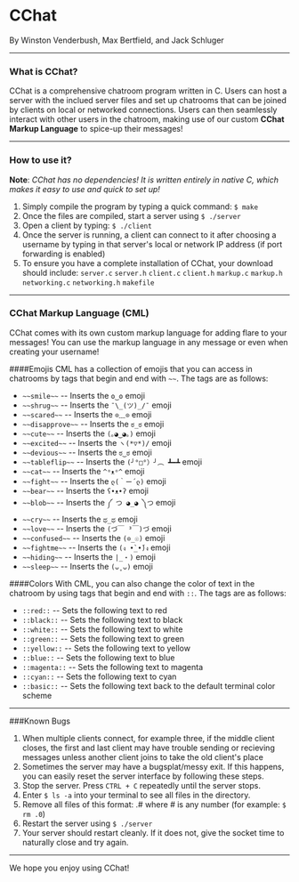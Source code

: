 # CChat
By Winston Venderbush, Max Bertfield, and Jack Schluger

<hr>

### What is CChat?
CChat is a comprehensive chatroom program written in C. Users can host a server with the inclued server files and set up chatrooms that can be joined by clients on local or networked connections. Users can then seamlessly interact with other users in the chatroom, making use of our custom <b>CChat Markup Language</b> to spice-up their messages!

<hr>

### How to use it?
<b>Note</b>: <i>CChat has no dependencies! It is written entirely in native C, which makes it easy to use and quick to set up!</i>

1. Simply compile the program by typing a quick command: `$ make`
2. Once the files are compiled, start a server using `$ ./server`
3. Open a client by typing: `$ ./client`
4. Once the server is running, a client can connect to it after choosing a username by typing in that server's local or network IP address (if port forwarding is enabled)
5. To ensure you have a complete installation of CChat, your download should include:
`server.c`
`server.h`
`client.c`
`client.h`
`markup.c`
`markup.h`
`networking.c`
`networking.h`
`makefile`

<hr>

### CChat Markup Language (CML)

CChat comes with its own custom markup language for adding flare to your messages! You can use the markup language in any message or even when creating your username!

####Emojis
CML has a collection of emojis that you can access in chatrooms by tags that begin and end with `~~`. The tags are as follows:

* `~~smile~~` -- Inserts the `ʘ‿ʘ` emoji
* `~~shrug~~` -- Inserts the `¯\_(ツ)_/¯` emoji
* `~~scared~~` -- Inserts the `⊙﹏⊙` emoji
* `~~disapprove~~` -- Inserts the `ಠ_ಠ` emoji
* `~~cute~~` -- Inserts the `(｡◕‿◕｡)` emoji
* `~~excited~~` -- Inserts the `ヽ(*▽*)/` emoji
* `~~devious~~` -- Inserts the `ಠ‿ಠ` emoji
* `~~tableflip~~` -- Inserts the `(╯°□°）╯︵ ┻━┻` emoji
* `~~cat~~` -- Inserts the `^ᵒᴥᵒ^` emoji
* `~~fight~~` -- Inserts the `ლ(｀ー´ლ)` emoji
* `~~bear~~` -- Inserts the `ʕ•ᴥ•ʔ` emoji
* `~~blob~~` -- Inserts the `༼ つ ◕_◕ ༽つ` emoji
* `~~cry~~` -- Inserts the `ಥ_ಥ` emoji
* `~~love~~` -- Inserts the `(づ￣ ³￣)づ` emoji
* `~~confused~~` -- Inserts the `(⊙_☉)` emoji
* `~~fightme~~` -- Inserts the `(ง •̀_•́)ง` emoji
* `~~hiding~~` -- Inserts the `|_・)` emoji
* `~~sleep~~` -- Inserts the `(ᴗ˳ᴗ)` emoji

####Colors
With CML, you can also change the color of text in the chatroom by using tags that begin and end with `::`. The tags are as follows:

* `::red::` -- Sets the following text to red
* `::black::` -- Sets the following text to black
* `::white::` -- Sets the following text to white
* `::green::` -- Sets the following text to green
* `::yellow::` -- Sets the following text to yellow
* `::blue::` -- Sets the following text to blue
* `::magenta::` -- Sets the following text to magenta
* `::cyan::` -- Sets the following text to cyan
* `::basic::` -- Sets the following text back to the default terminal color scheme

<hr>

###Known Bugs
1. When multiple clients connect, for example three, if the middle client closes, the first and last client may have trouble sending or recieving messages unless another client joins to take the old client's place
2. Sometimes the server may have a bugsplat/messy exit. If this happens, you can easily reset the server interface by following these steps.
  1. Stop the server. Press `CTRL + C` repeatedly until the server stops.
  2. Enter `$ ls -a` into your terminal to see all files in the directory.
  3. Remove all files of this format: .# where # is any number (for example: `$ rm .0`)
  4. Restart the server using `$ ./server`
  5. Your server should restart cleanly. If it does not, give the socket time to naturally close and try again.
  

<hr>

We hope you enjoy using CChat!






